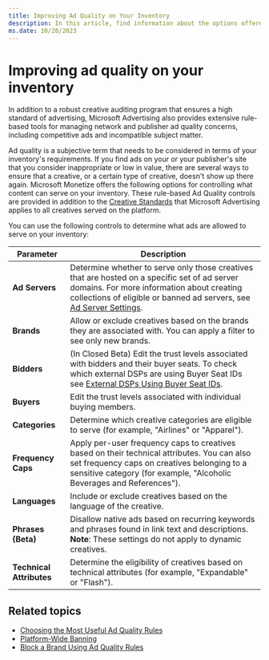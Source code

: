 ```yaml
---
title: Improving Ad Quality on Your Inventory
description: In this article, find information about the options offered by Monetize to control what content can serve on your inventory.
ms.date: 10/28/2023
---
```


# Improving ad quality on your inventory

In addition to a robust creative auditing program that ensures a high standard of advertising, Microsoft Advertising also provides extensive rule-based tools for managing network and publisher ad quality concerns, including competitive ads and incompatible subject matter.

Ad quality is a subjective term that needs to be considered in terms of your inventory's requirements. If you find ads on your or your publisher's site that you consider inappropriate or low in value, there are several ways to ensure that a creative, or a certain type of creative, doesn't show up there again. Microsoft Monetize offers the following options for controlling what content can serve on your inventory. These rule-based Ad Quality controls are provided in addition to the [Creative Standards](creative-standards.md) that Microsoft Advertising applies to all creatives served on the platform.

You can use the following controls to determine what ads are allowed to serve on your inventory:

| Parameter | Description |
|---|---|
| **Ad Servers** | Determine whether to serve only those creatives that are hosted on a specific set of ad server domains. For more information about creating collections of eligible or banned ad servers, see [Ad Server Settings](ad-server-settings.md). |
| **Brands** | Allow or exclude creatives based on the brands they are associated with. You can apply a filter to see only new brands. |
|**Bidders**| (In Closed Beta) Edit the trust levels associated with bidders and their buyer seats. To check which external DSPs are using Buyer Seat IDs see [External DSPs Using Buyer Seat IDs](external-dsps-using-buyer-seat-ids.md). |
| **Buyers** | Edit the trust levels associated with individual buying members. |
| **Categories** | Determine which creative categories are eligible to serve (for example, "Airlines" or "Apparel"). |
| **Frequency Caps** | Apply per-user frequency caps to creatives based on their technical attributes. You can also set frequency caps on creatives belonging to a sensitive category (for example, "Alcoholic Beverages and References"). |
| **Languages** | Include or exclude creatives based on the language of the creative. |
|**Phrases (Beta)**| Disallow native ads based on recurring keywords and phrases found in link text and descriptions. <br> **Note**: These settings do not apply to dynamic creatives. |
| **Technical Attributes** | Determine the eligibility of creatives based on technical attributes (for example, "Expandable" or "Flash"). |

## Related topics

- [Choosing the Most Useful Ad Quality Rules](choosing-the-most-useful-ad-quality-rules.md)
- [Platform-Wide Banning](platform-wide-banning.md)
- [Block a Brand Using Ad Quality Rules](block-a-brand-using-ad-quality-rules.md)
